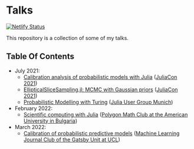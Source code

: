 # Talks

[![Netlify Status](https://api.netlify.com/api/v1/badges/dcbccd9d-8c6b-4ea7-a905-1d8f057fcd41/deploy-status)](https://app.netlify.com/sites/talks-widmann-dev/deploys)

This repository is a collection of some of my talks.

## Table Of Contents

- July 2021:
  - [Calibration analysis of probabilistic models with Julia](https://talks.widmann.dev/2021/07/calibration/) ([JuliaCon 2021](https://juliacon.org/2021/))
  - [EllipticalSliceSampling.jl: MCMC with Gaussian priors](https://talks.widmann.dev/2021/07/ellipticalslicesampling/) ([JuliaCon 2021](https://juliacon.org/2021/))
  - [Probabilistic Modelling with Turing](https://talks.widmann.dev/2021/07/turing/) ([Julia User Group Munich](https://www.meetup.com/Julia-User-Group-Munich/))
- February 2022:
  - [Scientific computing with Julia](https://talks.widmann.dev/2022/02/julia/) ([Polygon Math Club at the American University in Bulgaria](https://www.facebook.com/MathPolygonAUBG))
- March 2022:
  - [Calibration of probabilistic predictive models](https://talks.widmann.dev/2022/03/calibration.pdf) ([Machine Learning Journal Club of the Gatsby Unit at UCL](https://www.ucl.ac.uk/gatsby/))
